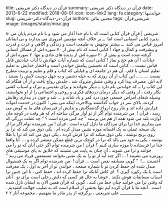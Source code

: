 title: قرآن در دیدگاه دکتر شریعتی
summary: قرآن در دیدگاه دکتر شریعتی
date: 2013-6-22
modified: 2018-08-01
icon:  icon-link2
lang: fa
category: خواندنیها
slug: قرآن-در-دیدگاه-دکتر-شریعتی
authors: مجتبی بنائی
tags: شریعتی,قرآن
image: /images/static/misc.jpg

s: شریعتی | قرآن قرآن کتابی است که با نام خدا آغاز می شود و با نام مردم پایان می پذیرد.کتابی آسمانی است اما  ــ بر خلاف آنچه مؤمنین امروزی می پندارند و بی ایمانان امروز قیاس می کنند  ــ بیشتر توجهش به طبیعت است و زندگی و آگاهی و عزت و قدرت و پیشرفت و کمال و جهاد !   کتابی است که نام بیش از ۷۰  سوره اش از مسائل انسانی گرفته شده است و بیش از ۳۰ سوره اش از پدیده های مادی و  تنها  ۲ سوره اش از عبادات ! آن هم حج و نماز  !    کتابی است که شماره آیات جهادش با آیات عبادتش  قابل قیاس نیست …  کتابی  است که نخستین پیامش خواندن است و افتخار خدایش به تعلیم تعلیم انسان با قلم…آن هم  در جامعه ای و قبایلی که کتاب و قلم و تعلیم و تربیت مطرح نیست ……….   این کتاب از آن روزی که به حیله دشمن و به جهل  دوست لایش را بستند ، لایه  اش  مصرف پیدا کرد  و وقتی متنش متروک شد ، جلدش رواج یافت و از آن هنگام که   این کتاب را ــ که خواندنی نام دارد ــ دیگر نخواندند  و   برای تقدیس و تبرک و اسباب کشی بکار رفت ،  از وقتی که دیگر درمان دردهای  فکری و روحی  و اجتماعی را از او نخواستند، وسیله شفای امراض جسمی چون درد  کمر و باد شانه و … شد و چون در بیداری رهایش کردند، بالای  سر در خواب   گذاشتند وبالاخره، اینکه می  بینی ؛ اکنون در خدمت اموات قرارش داده اند و  نثار روح ارواح گذشتگانش و ندایش از قبرستان های ما به گوش  می رسد ،  قرآن !  من شرمنده توام اگر از تو  آواز مرگی ساخته ام که هر وقت در کوچه  مان  آوازت بلند می شود همه از هم می پرسند ” چه کس مرده است ؟ “  چه غفلت بزرگی که می پنداریم خدا ترا برای مردگان  ما نازل کرده است  .   قرآن ! من شرمنده توام اگر ترا از یک نسخه عملی به  یک افسانه موزه نشین   مبدل کرده ام  .  یکی ذوق می کند که ترا بر روی برنج نوشته ،‌ یکی  ذوق میکند که ترا فرش  کرده ، ‌یکی ذوق می  کند که ترا با طلا نوشته ، ‌یکی به خود می بالد که ترا  در کوچک ترین قطع ممکن منتشر کرده و …  آیا واقعا خدا ترا  فرستاده تا  موزه سازی کنیم ؟  قرآن ! من شرمنده توام اگر حتی آنان که تو را می  خوانند و ترا می شنوند ،‌  آن چنان به پایت  می نشینند که خلایق به پای موسیقی های روزمره می نشینند  ! …   اگر چند آیه از تو را به یک نفس بخوانند مستمعین فریاد  می زنند ” احسنت …!  ” گویی مسابقه نفس است …  قرآن ! ‌ من شرمنده توام اگر به یک فستیوال مبدل  شده ای حفظ کردن تو با شماره  صفحه ،  خواندن تو از آخر به اول ، ‌یک معرفت است یا یک  رکورد گیری ؟  ای کاش آنانکه ترا حفظ کرده  اند ، ‌حفظ کنی ، تا این چنین ترا  اسباب مسابقات هوش نکنند  .  خوشا به حال هر کسی که دلش رحلی است برای تو  .  آنان که وقتی ترا می خوانند چنان حظ می کنند ،‌  گویی که قرآن همین الان  به ایشان نازل شده  است . آنچه ما با قرآن کرده ایم تنها بخشی از اسلام است   که به صلیب جهالت کشیدیم .  ___________  علی شریعتی ، برگرفته از  پدر مادر ما متهمیم  ، مجموعه آثار ۲ ۲